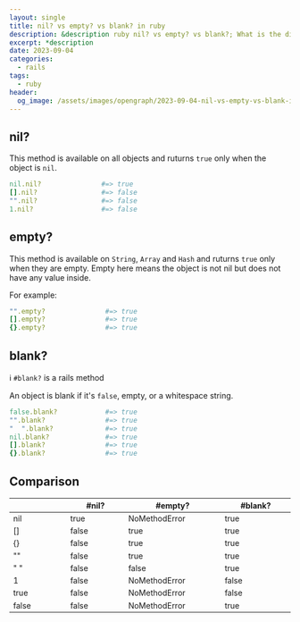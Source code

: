 ```yaml
---
layout: single
title: nil? vs empty? vs blank? in ruby
description: &description ruby nil? vs empty? vs blank?; What is the difference?
excerpt: *description
date: 2023-09-04
categories:
  - rails
tags:
  - ruby
header:
  og_image: /assets/images/opengraph/2023-09-04-nil-vs-empty-vs-blank-in-ruby.png
---
```


<style>
  table {
    font-size: inherit;
  }
  thead {
    background-color: inherit;
  }
  th, td {
    width: 1%;
  }
</style>

## nil?

This method is available on all objects and ruturns `true` only when the object is `nil`.

```ruby
nil.nil?               #=> true
[].nil?                #=> false
"".nil?                #=> false
1.nil?                 #=> false
```

## empty?

This method is available on `String`, `Array` and `Hash` and ruturns `true` only when they are empty.
Empty here means the object is not nil but does not have any value inside.

For example:

```ruby
"".empty?               #=> true
[].empty?               #=> true
{}.empty?               #=> true
```

## blank?

ℹ️ `#blank?` is a rails method

An object is blank if it's `false`, empty, or a whitespace string.

```ruby
false.blank?            #=> true
"".blank?               #=> true
"  ".blank?             #=> true
nil.blank?              #=> true
[].blank?               #=> true
{}.blank?               #=> true
```

## Comparison

<div class="language-ruby highlighter-rouge">
<table class="highlight">
  <thead>
    <tr>
      <th></th>
      <th><span class="nf">#nil?</span></th>
      <th><span class="nf">#empty?</span></th>
      <th><span class="nf">#blank?</span></th>
    </tr>
  </thead>
  <tbody>
    <tr>
      <td><span class="kp">nil</span></td>
      <td><span class="s2">true</span></td>
      <td><span class="no">NoMethodError</span></td>
      <td><span class="s2">true</span></td>
    </tr>
    <tr>
      <td><span class="p">[]</span></td>
      <td><span class="kp">false</span></td>
      <td><span class="s2">true</span></td>
      <td><span class="s2">true</span></td>
    </tr>
    <tr>
      <td><span class="p">{}</span></td>
      <td><span class="kp">false</span></td>
      <td><span class="s2">true</span></td>
      <td><span class="s2">true</span></td>
    </tr>
    <tr>
      <td><span class="s2">""</span></td>
      <td><span class="kp">false</span></td>
      <td><span class="s2">true</span></td>
      <td><span class="s2">true</span></td>
    </tr>
    <tr>
      <td><span class="s2">" "</span></td>
      <td><span class="kp">false</span></td>
      <td><span class="kp">false</span></td>
      <td><span class="s2">true</span></td>
    </tr>
    <tr>
      <td><span class="mi">1</span></td>
      <td><span class="kp">false</span></td>
      <td><span class="no">NoMethodError</span></td>
      <td><span class="kp">false</span></td>
    </tr>
    <tr>
      <td><span class="s2">true</span></td>
      <td><span class="kp">false</span></td>
      <td><span class="no">NoMethodError</span></td>
      <td><span class="kp">false</span></td>
    </tr>
    <tr>
      <td><span class="kp">false</span></td>
      <td><span class="kp">false</span></td>
      <td><span class="no">NoMethodError</span></td>
      <td><span class="s2">true</span></td>
    </tr>
  </tbody>
</table>
